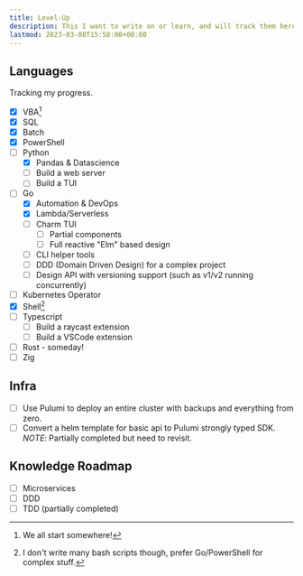 ```yaml
---
title: Level-Up
description: This I want to write on or learn, and will track them here.
lastmod: 2023-03-08T15:58:00+00:00
---
```


## Languages

Tracking my progress.

- [x] VBA[^vba]<br/>
- [x] SQL<br/>
- [x] Batch<br/>
- [x] PowerShell<br/>
- [ ] Python<br/>
  - [x] Pandas & Datascience<br/>
  - [ ] Build a web server<br/>
  - [ ] Build a TUI<br/>

- [ ] Go<br/>
  - [x] Automation & DevOps<br/>
  - [x] Lambda/Serverless<br/>
  - [ ] Charm TUI<br/>
    - [ ] Partial components<br/>
    - [ ] Full reactive "Elm" based design<br/>
  - [ ] CLI helper tools<br/>
  - [ ] DDD (Domain Driven Design) for a complex project<br/>
  - [ ] Design API with versioning support (such as v1/v2 running concurrently)<br/>

- [ ] Kubernetes Operator<br/>
- [x] Shell[^shell]<br/>
- [ ] Typescript<br/>
  - [ ] Build a raycast extension<br/>
  - [ ] Build a VSCode extension<br/>

- [ ] Rust - someday!<br/>
- [ ] Zig<br/>

## Infra

- [ ] Use Pulumi to deploy an entire cluster with backups and everything from zero.<br/>
- [ ] Convert a helm template for basic api to Pulumi strongly typed SDK. _NOTE_: Partially completed but need to revisit.<br/>

## Knowledge Roadmap

- [ ] Microservices<br/>
- [ ] DDD<br/>
- [ ] TDD (partially completed)<br/>

[^vba]: We all start somewhere!
[^shell]: I don't write many bash scripts though, prefer Go/PowerShell for complex stuff.
